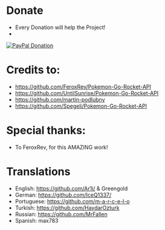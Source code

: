 # Donate
  - Every Donation will help the Project!
  - 
[![PayPal Donation](https://www.paypalobjects.com/en_US/DE/i/btn/btn_donateCC_LG.gif)](https://www.paypal.com/cgi-bin/webscr?cmd=_s-xclick&hosted_button_id=RUNUBQEANCAGQ)

# Credits to:
  - https://github.com/FeroxRev/Pokemon-Go-Rocket-API
  - https://github.com/UntilSunrise/Pokemon-Go-Rocket-API
  - https://github.com/martin-podlubny
  - https://github.com/Spegeli/Pokemon-Go-Rocket-API

# Special thanks:
  - To FeroxRev, for this AMAZING work!
  

# Translations
  - English: https://github.com/Ar1i/ & Greengold
  - German: https://github.com/IceQ1337/
  - Portuguese: https://github.com/m-a-r-c-e-l-o
  - Turkish: https://github.com/HaydarOzturk
  - Russian: https://github.com/MrFallen
  - Spanish: max783
